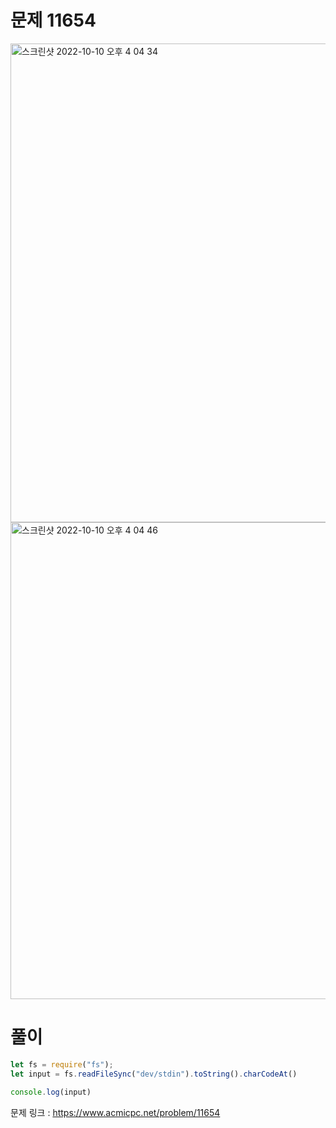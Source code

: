 # 문제 11654

<img width="766" alt="스크린샷 2022-10-10 오후 4 04 34" src="https://user-images.githubusercontent.com/103481518/194813566-37ad7ccc-d09f-47f3-a114-bdbebcbd993e.png">

<img width="763" alt="스크린샷 2022-10-10 오후 4 04 46" src="https://user-images.githubusercontent.com/103481518/194813559-8aafb2a6-e28a-4fd8-ad22-a2b646f423b3.png">


# 풀이
```javascript
let fs = require("fs");
let input = fs.readFileSync("dev/stdin").toString().charCodeAt()

console.log(input)
```

문제 링크 : https://www.acmicpc.net/problem/11654
